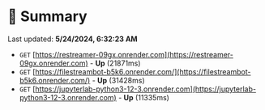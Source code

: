 # 📖 Summary
Last updated: **5/24/2024, 6:32:23 AM**

- `GET` [https://restreamer-09gx.onrender.com](https://restreamer-09gx.onrender.com) - **Up** (21871ms)
- `GET` [https://filestreambot-b5k6.onrender.com/](https://filestreambot-b5k6.onrender.com/) - **Up** (31428ms)
- `GET` [https://jupyterlab-python3-12-3.onrender.com](https://jupyterlab-python3-12-3.onrender.com) - **Up** (11335ms)

